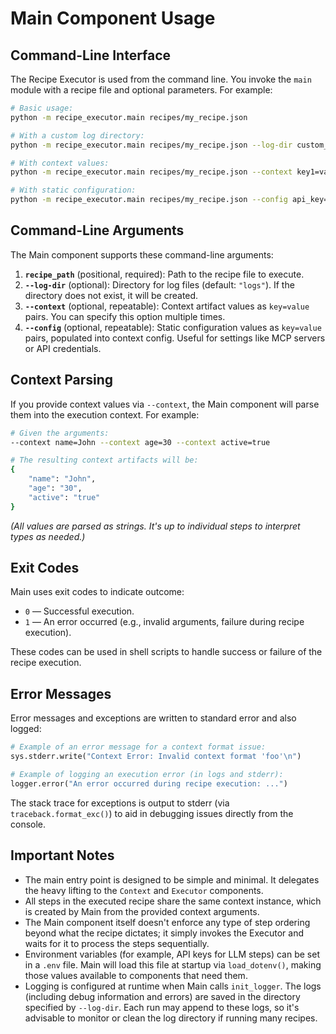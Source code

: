 # Main Component Usage

## Command-Line Interface

The Recipe Executor is used from the command line. You invoke the `main` module with a recipe file and optional parameters. For example:

```bash
# Basic usage:
python -m recipe_executor.main recipes/my_recipe.json

# With a custom log directory:
python -m recipe_executor.main recipes/my_recipe.json --log-dir custom_logs

# With context values:
python -m recipe_executor.main recipes/my_recipe.json --context key1=value1 --context key2=value2

# With static configuration:
python -m recipe_executor.main recipes/my_recipe.json --config api_key=XYZ --config timeout=30
```

## Command-Line Arguments

The Main component supports these command-line arguments:

1. **`recipe_path`** (positional, required): Path to the recipe file to execute.
2. **`--log-dir`** (optional): Directory for log files (default: `"logs"`). If the directory does not exist, it will be created.
3. **`--context`** (optional, repeatable): Context artifact values as `key=value` pairs. You can specify this option multiple times.
4. **`--config`** (optional, repeatable): Static configuration values as `key=value` pairs, populated into context config. Useful for settings like MCP servers or API credentials.

## Context Parsing

If you provide context values via `--context`, the Main component will parse them into the execution context. For example:

```bash
# Given the arguments:
--context name=John --context age=30 --context active=true

# The resulting context artifacts will be:
{
    "name": "John",
    "age": "30",
    "active": "true"
}
```

_(All values are parsed as strings. It's up to individual steps to interpret types as needed.)_

## Exit Codes

Main uses exit codes to indicate outcome:

- `0` — Successful execution.
- `1` — An error occurred (e.g., invalid arguments, failure during recipe execution).

These codes can be used in shell scripts to handle success or failure of the recipe execution.

## Error Messages

Error messages and exceptions are written to standard error and also logged:

```python
# Example of an error message for a context format issue:
sys.stderr.write("Context Error: Invalid context format 'foo'\n")

# Example of logging an execution error (in logs and stderr):
logger.error("An error occurred during recipe execution: ...")
```

The stack trace for exceptions is output to stderr (via `traceback.format_exc()`) to aid in debugging issues directly from the console.

## Important Notes

- The main entry point is designed to be simple and minimal. It delegates the heavy lifting to the `Context` and `Executor` components.
- All steps in the executed recipe share the same context instance, which is created by Main from the provided context arguments.
- The Main component itself doesn't enforce any type of step ordering beyond what the recipe dictates; it simply invokes the Executor and waits for it to process the steps sequentially.
- Environment variables (for example, API keys for LLM steps) can be set in a `.env` file. Main will load this file at startup via `load_dotenv()`, making those values available to components that need them.
- Logging is configured at runtime when Main calls `init_logger`. The logs (including debug information and errors) are saved in the directory specified by `--log-dir`. Each run may append to these logs, so it's advisable to monitor or clean the log directory if running many recipes.
